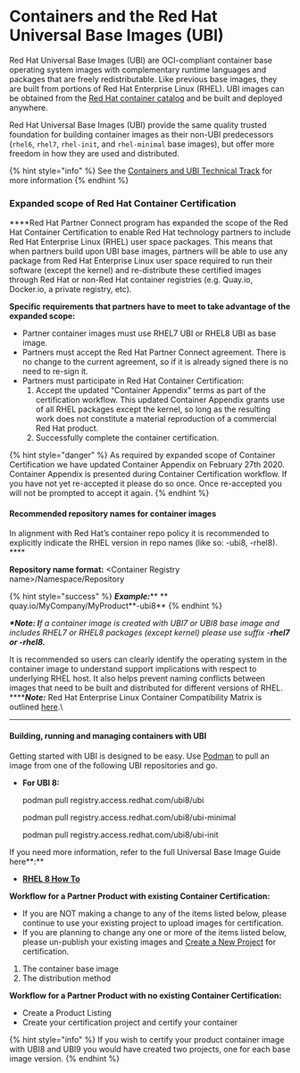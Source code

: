 # Containers and the Red Hat Universal Base Images (UBI)

Red Hat Universal Base Images (UBI) are OCI-compliant container base operating system images with complementary runtime languages and packages that are freely redistributable. Like previous base images, they are built from portions of Red Hat Enterprise Linux (RHEL). UBI images can be obtained from the [Red Hat container catalog](https://access.redhat.com/containers/#/product/5c180b28bed8bd75a2c29a63) and be built and deployed anywhere.

Red Hat Universal Base Images (UBI) provide the same quality trusted foundation for building container images as their non-UBI predecessors (`rhel6`, `rhel7`, `rhel-init`, and `rhel-minimal` base images), but offer more freedom in how they are used and distributed.

{% hint style="info" %}
See the [Containers and UBI Technical Track](https://redhat-connect.gitbook.io/red-hat-technical-tracks/universal-base-image) for more information
{% endhint %}

### **Expanded scope of Red Hat Container Certification**&#x20;

**‌**Red Hat Partner Connect program has expanded the scope of the Red Hat Container Certification to enable Red Hat technology partners to include Red Hat Enterprise Linux (RHEL) user space packages. This means that when partners build upon UBI base images, partners will be able to use any package from Red Hat Enterprise Linux user space required to run their software (except the kernel) and re-distribute these certified images through Red Hat or non-Red Hat container registries (e.g. Quay.io, Docker.io, a private registry, etc).

**Specific requirements that partners have to meet to take advantage of the expanded scope:**

* Partner container images must use RHEL7 UBI or RHEL8 UBI as base image.&#x20;
* Partners must accept the Red Hat Partner Connect agreement. There is no change to the current agreement, so if it is already signed there is no need to re-sign it.
* Partners must participate in Red Hat Container Certification:
  1. Accept the updated “Container Appendix” terms as part of the certification workflow. This updated Container Appendix grants use of all RHEL packages except the kernel, so long as the resulting work does not constitute a material reproduction of a commercial Red Hat product.
  2. Successfully complete the container certification.

{% hint style="danger" %}
As required by expanded scope of Container Certification we have updated Container Appendix on February 27th 2020. Container Appendix is presented during Container Certification workflow. If you have not yet re-accepted it please do so once. Once re-accepted you will not be prompted to accept it again.
{% endhint %}

#### **Recommended repository names for container images**

In alignment with Red Hat’s container repo policy it is recommended to explicitly indicate the RHEL version in repo names (like so: -ubi8, -rhel8). ****&#x20;

&#x20;**Repository name format:** \<Container Registry name>/Namespace/Repository

{% hint style="success" %}
_**Example:**_**   ** quay.io/MyCompany/MyProduct**-ubi8**
{% endhint %}

_**\*Note: I**f a container image is created with UBI7 or UBI8 base image and includes RHEL7 or RHEL8 packages (except kernel) please use suffix -**rhel7 or -rhel8.**_

It is recommended so users can clearly identify the operating system in the container image to understand support implications with respect to underlying RHEL host. It also helps prevent naming conflicts between images that need to be built and distributed for different versions of RHEL.\
****_**Note:**_ Red Hat Enterprise Linux Container Compatibility Matrix is outlined [here](https://access.redhat.com/support/policy/rhel-container-compatibility).\
****

#### **Building, running and managing containers with UBI**

Getting started with UBI is designed to be easy. Use [Podman](https://developers.redhat.com/blog/2018/08/29/intro-to-podman/) to pull an image from one of the following UBI repositories and go.

*   **For UBI 8:**

    podman pull registry.access.redhat.com/ubi8/ubi

    podman pull registry.access.redhat.com/ubi8/ubi-minimal

    podman pull registry.access.redhat.com/ubi8/ubi-init

If you need more information, refer to the full Universal Base Image Guide here**:**

* [**RHEL 8 How To**](https://access.redhat.com/documentation/en-us/red\_hat\_enterprise\_linux/8/html-single/building\_running\_and\_managing\_containers/index?lb\_target=stage#using\_red\_hat\_universal\_base\_images\_standard\_minimal\_and\_runtimes)

**Workflow for a Partner Product with existing Container Certification:**

* If you are NOT making a change to any of the items listed below, please continue to use your existing project to upload images for certification.&#x20;
* If you are planning to change any one or more of the items listed below, please un-publish your existing images and [Create a New Project](https://redhat-connect.gitbook.io/partner-guide-for-red-hat-openshift-and-container/certify-your-application/creating-a-container-application-project) for certification.&#x20;

1. The container base image &#x20;
2. The distribution method &#x20;

**Workflow for a Partner Product with no existing Container Certification:**

* Create a Product Listing
* Create your certification project and certify your container

{% hint style="info" %}
If you wish to certify your product container image with UBI8 and UBI9 you would have created two projects, one for each base image version.
{% endhint %}
